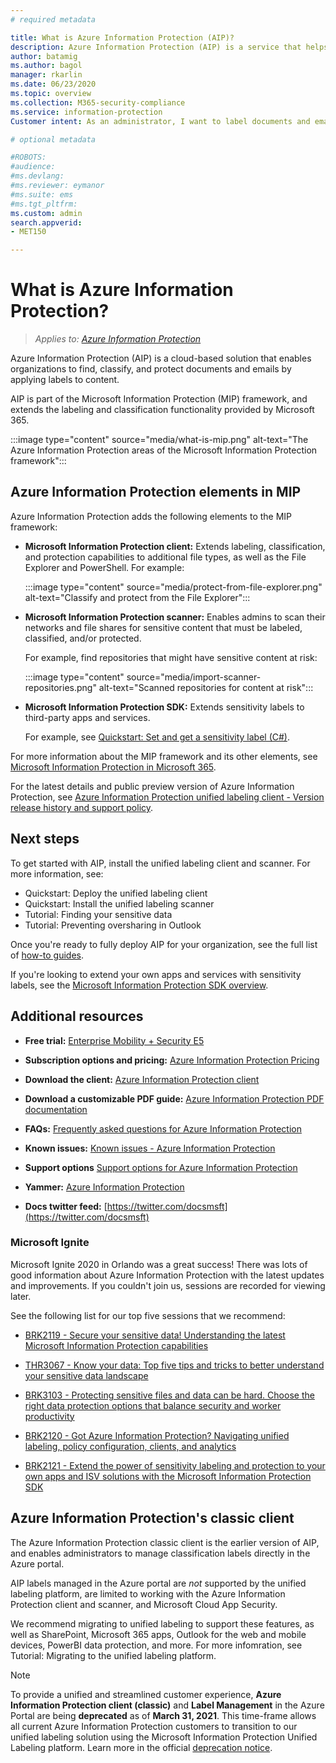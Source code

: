 ```yaml
---
# required metadata

title: What is Azure Information Protection (AIP)?
description: Azure Information Protection (AIP) is a service that helps organizations to label documents and emails. AIP classifies and protects data, wherever that data is saved.
author: batamig
ms.author: bagol
manager: rkarlin
ms.date: 06/23/2020
ms.topic: overview
ms.collection: M365-security-compliance
ms.service: information-protection
Customer intent: As an administrator, I want to label documents and emails to classify and protect my organization's data, wherever it resides.

# optional metadata

#ROBOTS:
#audience:
#ms.devlang:
#ms.reviewer: eymanor
#ms.suite: ems
#ms.tgt_pltfrm:
ms.custom: admin
search.appverid:
- MET150

---
```


# What is Azure Information Protection?

>*Applies to: [Azure Information Protection](https://azure.microsoft.com/pricing/details/information-protection)*

Azure Information Protection (AIP) is a cloud-based solution that enables organizations to find, classify, and protect documents and emails by applying labels to content.

AIP is part of the Microsoft Information Protection (MIP) framework, and extends the labeling and classification functionality provided by Microsoft 365.

:::image type="content" source="media/what-is-mip.png" alt-text="The Azure Information Protection areas of the Microsoft Information Protection framework":::

## Azure Information Protection elements in MIP

Azure Information Protection adds the following elements to the MIP framework:

- **Microsoft Information Protection client:** Extends labeling, classification, and protection capabilities to additional file types, as well as the File Explorer and PowerShell. For example:

    :::image type="content" source="media/protect-from-file-explorer.png" alt-text="Classify and protect from the File Explorer":::

- **Microsoft Information Protection scanner:** Enables admins to scan their networks and file shares for sensitive content that must be labeled, classified, and/or protected.

    For example, find repositories that might have sensitive content at risk:

    :::image type="content" source="media/import-scanner-repositories.png" alt-text="Scanned repositories for content at risk"::: 

- **Microsoft Information Protection SDK:** Extends sensitivity labels to third-party apps and services. 

    For example, see [Quickstart: Set and get a sensitivity label (C#)](https://docs.microsoft.com/information-protection/develop/quick-file-set-get-label-csharp).

For more information about the MIP framework and its other elements, see [Microsoft Information Protection in Microsoft 365](https://aka.ms/MIPdocs).

For the latest details and public preview version of Azure Information Protection, see [Azure Information Protection unified labeling client - Version release history and support policy](rms-client/unifiedlabelingclient-version-release-history.md).

## Next steps

To get started with AIP, install the unified labeling client and scanner. For more information, see:

- Quickstart: Deploy the unified labeling client
- Quickstart: Install the unified labeling scanner
- Tutorial: Finding your sensitive data
- Tutorial: Preventing oversharing in Outlook

Once you're ready to fully deploy AIP for your organization, see the full list of [how-to guides](how-to-guides.md). 

If you're looking to extend your own apps and services with sensitivity labels, see the [Microsoft Information Protection SDK overview](develop/overview.md).


## Additional resources

- **Free trial:** [Enterprise Mobility + Security E5](https://admin.microsoft.com/Signup/Signup.aspx?OfferId=87dd2714-d452-48a0-a809-d2f58c4f68b7)

- **Subscription options and pricing:** [Azure Information Protection Pricing](https://azure.microsoft.com/pricing/details/information-protection)

- **Download the client:** [Azure Information Protection client](https://www.microsoft.com/download/details.aspx?id=53018)

- **Download a customizable PDF guide:** [Azure Information Protection PDF documentation](https://docs.microsoft.com/azure/information-protection/opbuildpdf/toc.pdf?branch=live)

- **FAQs:** [Frequently asked questions for Azure Information Protection](faqs.md)

- **Known issues:** [Known issues - Azure Information Protection](known-issues.md)

- **Support options** [Support options for Azure Information Protection](information-support.md)

- **Yammer:** [Azure Information Protection](https://www.yammer.com/AskIPTeam)

- **Docs twitter feed:** [https://twitter.com/docsmsft](https://twitter.com/docsmsft)

### Microsoft Ignite

Microsoft Ignite 2020 in Orlando was a great success! There was lots of good information about Azure Information Protection with the latest updates and improvements. If you couldn't join us, sessions are recorded for viewing later.

See the following list for our top five sessions that we recommend:

- [BRK2119 - Secure your sensitive data! Understanding the latest Microsoft Information Protection capabilities](https://myignite.techcommunity.microsoft.com/sessions/81172?source=sessions)
 
- [THR3067 - Know your data: Top five tips and tricks to better understand your sensitive data landscape](https://myignite.techcommunity.microsoft.com/sessions/81183)

- [BRK3103 - Protecting sensitive files and data can be hard. Choose the right data protection options that balance security and worker productivity](https://myignite.techcommunity.microsoft.com/sessions/81177?source=sessions)

- [BRK2120 - Got Azure Information Protection? Navigating unified labeling, policy configuration, clients, and analytics](https://myignite.techcommunity.microsoft.com/sessions/81178?source=sessions)

- [BRK2121 - Extend the power of sensitivity labeling and protection to your own apps and ISV solutions with the Microsoft Information Protection SDK](https://myignite.techcommunity.microsoft.com/sessions/81179?source=sessions)

## Azure Information Protection's classic client

The Azure Information Protection classic client is the earlier version of AIP, and enables administrators to manage classification labels directly in the Azure portal.

AIP labels managed in the Azure portal are *not* supported by the unified labeling platform, are limited to working with the Azure Information Protection client and scanner, and Microsoft Cloud App Security. 

We recommend migrating to unified labeling to support these features, as well as SharePoint, Microsoft 365 apps, Outlook for the web and mobile devices, PowerBI data protection, and more. For more infomration, see Tutorial: Migrating to the unified labeling platform.

>[!NOTE] 
> To provide a unified and streamlined customer experience, **Azure Information Protection client (classic)** and **Label Management** in the Azure Portal are being **deprecated** as of **March 31, 2021**. This time-frame allows all current Azure Information Protection customers to transition to our unified labeling solution using the Microsoft Information Protection Unified Labeling platform. Learn more in the official [deprecation notice](https://aka.ms/aipclassicsunset).